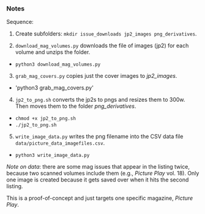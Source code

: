 ### Notes

Sequence:

1. Create subfolders: `mkdir issue_downloads jp2_images png_derivatives`.

2. `download_mag_volumes.py` downloads the file of images (jp2) for each volume and unzips the folder.
  * `python3 download_mag_volumes.py`   

3. `grab_mag_covers.py` copies just the cover images to <i>jp2_images</i>.
  * 'python3 grab_mag_covers.py'

4. `jp2_to_png.sh` converts the jp2s to pngs and resizes them to 300w. Then moves them to the folder <i>png_derivatives</i>.
  * `chmod +x jp2_to_png.sh`
  * `./jp2_to_png.sh`  

5. `write_image_data.py` writes the png filename into the CSV data file `data/picture_data_imagefiles.csv`.
  * `python3 write_image_data.py`  


_Note on data_: there are some mag issues that appear in the listing twice, because two scanned volumes include them (e.g., _Picture Play_ vol. 18). Only one image is created because it gets saved over when it hits the second listing.

This is a proof-of-concept and just targets one specific magazine, _Picture Play_.
